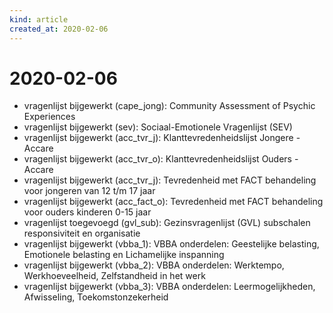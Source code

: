 ```yaml
---
kind: article
created_at: 2020-02-06
---
```


# 2020-02-06

* vragenlijst bijgewerkt (cape_jong): Community Assessment of Psychic Experiences
* vragenlijst bijgewerkt (sev): Sociaal-Emotionele Vragenlijst (SEV)
* vragenlijst bijgewerkt (acc_tvr_j): Klanttevredenheidslijst Jongere - Accare
* vragenlijst bijgewerkt (acc_tvr_o): Klanttevredenheidslijst Ouders - Accare
* vragenlijst bijgewerkt (acc_tvr_j): Tevredenheid met FACT behandeling voor jongeren van 12 t/m 17 jaar
* vragenlijst bijgewerkt (acc_fact_o): Tevredenheid met FACT behandeling voor ouders kinderen 0-15 jaar
* vragenlijst toegevoegd (gvl_sub): Gezinsvragenlijst (GVL) subschalen responsiviteit en organisatie
* vragenlijst bijgewerkt (vbba_1): VBBA onderdelen: Geestelijke belasting, Emotionele belasting en Lichamelijke inspanning
* vragenlijst bijgewerkt (vbba_2): VBBA onderdelen: Werktempo, Werkhoeveelheid, Zelfstandheid in het werk
* vragenlijst bijgewerkt (vbba_3): VBBA onderdelen: Leermogelijkheden, Afwisseling, Toekomstonzekerheid
